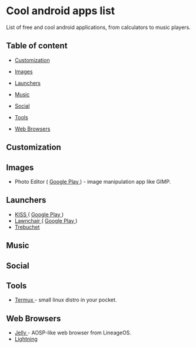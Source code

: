 # Cool android apps list
List of free and cool android applications,
from calculators to music players.
## Table of content

* [ Customization ]( #customization )
* [ Images ]( #images )
* [ Launchers ]( #launchers )

* [ Music ]( #music )

* [ Social ]( #social )

* [ Tools ]( #tools )

* [ Web Browsers ]( #web-browsers )

## Customization

## Images
* Photo Editor ( [ Google Play ]( https://play.google.com/store/apps/details?id=com.iudesk.android.photo.editor ) ) - image manipulation app like GIMP.
## Launchers
* [ KISS ]( https://github.com/Neamar/KISS ) ( [ Google Play ]( https://play.google.com/store/apps/details?id=fr.neamar.kiss ) )
* [ Lawnchair ]( https://github.com/LawnchairLauncher/Lawnchair ) ( [ Google Play ]( https://play.google.com/store/apps/details?id=ch.deletescape.lawnchair.plah ) )
* [ Trebuchet ]( https://github.com/CyanogenMod/android_packages_apps_Trebuchet )
## Music

## Social

## Tools
* [ Termux ]( https://github.com/termux/termux-app/blob/master/README.md ) - small linux distro in your pocket.
## Web Browsers
* [ Jelly ]( https://forum.xda-developers.com/android/apps-games/apk-jelly-browser-t3600876/page1 ) - AOSP-like web browser from LineageOS.
* [ Lightning ]( https://github.com/anthonycr/Lightning-Browser )
